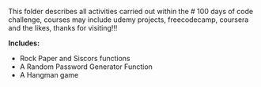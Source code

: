 This folder describes all activities carried out within the # 100 days of code challenge, courses may include udemy projects, freecodecamp, coursera and the likes, thanks for visiting!!!

__Includes:__

* Rock Paper and Siscors functions
* A Random Password Generator Function
* A Hangman game

